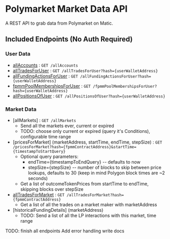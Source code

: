 # Polymarket Market Data API

A REST API to grab data from Polymarket on Matic.

## Included Endpoints (No Auth Required)
### User Data
* [allAccounts](docs/allAccounts.md) : `GET /allAccounts`
* [allTradesForUser](docs/allTradesForUser.md) : `GET /allTradesForUser?hash={userWalletAddress}`
* [allFundingActionsForUser](docs/allFundingActionsForUser.md) : `GET /allFundingActionsForUser?hash={userWalletAddress}`
* [fpmmPoolMembershipsForUser](docs/fpmmPoolMembershipsForUser.md) : `GET /fpmmPoolMembershipsForUser?hash={userWalletAddress}`
* [allPositionsOfUser](docs/allPositionsOfUser.md) : `GET /allPositionsOfUser?hash={userWalletAddress}`

### Market Data
* [allMarkets] : `GET /allMarkets`
    - Send all the markets ever, current or expired
    - TODO: choose only current or expired (query it's Conditions), configurable time range
* [pricesForMarket] (marketAddress, startTime, endTime, stepSize) : `GET /pricesForMarket?hash={fpmmContractAddress}&startTime={timestampToStartQuery}`
    - Optional query parameters:
        - endTime={timestampToEndQuery} -- defaults to now
        - stepSize={stepSize} -- number of blocks to skip between price lookups, defaults to 30 (keep in mind Polygon block times are ~2 seconds)
    - Get a list of outcomeTokenPrices from startTime to endTime, skipping blocks over stepSize
* [allTradesForMarket](marketAddress, ) : `GET /allTradesForMarket?hash={fpmmContractAddress}`
    - Get a list of all the trades on a market maker with marketAddress
* [historicalFundingDetails] (marketAddress)
    - TODO: Send a list of all the LP interactions with this market, time range


TODO:
finish all endpoints
Add error handling
write docs